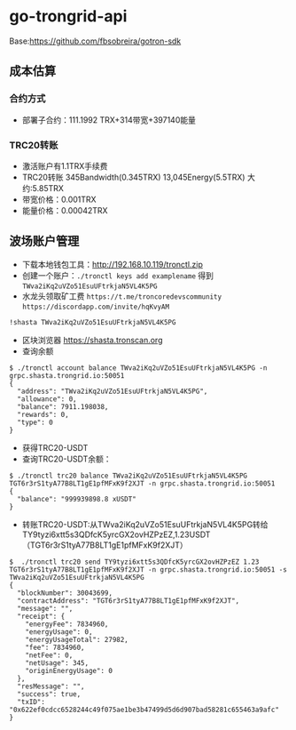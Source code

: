 # go-trongrid-api
Base:https://github.com/fbsobreira/gotron-sdk

## 成本估算

### 合约方式
- 部署子合约：111.1992 TRX+314带宽+397140能量

### TRC20转账
- 激活账户有1.1TRX手续费
- TRC20转账 345Bandwidth(0.345TRX) 13,045Energy(5.5TRX) 大约:5.85TRX
- 带宽价格：0.001TRX
- 能量价格：0.00042TRX 

## 波场账户管理
- 下载本地钱包工具：http://192.168.10.119/tronctl.zip
- 创建一个账户：`./tronctl keys add examplename` 得到`TWva2iKq2uVZo51EsuUFtrkjaN5VL4K5PG`
- 水龙头领取矿工费 `https://t.me/troncoredevscommunity` `https://discordapp.com/invite/hqKvyAM`
```shell
!shasta TWva2iKq2uVZo51EsuUFtrkjaN5VL4K5PG
```
- 区块浏览器 https://shasta.tronscan.org
- 查询余额
```shell
$ ./tronctl account balance TWva2iKq2uVZo51EsuUFtrkjaN5VL4K5PG -n grpc.shasta.trongrid.io:50051
{
  "address": "TWva2iKq2uVZo51EsuUFtrkjaN5VL4K5PG",
  "allowance": 0,
  "balance": 7911.198038,
  "rewards": 0,
  "type": 0
}
```
- 获得TRC20-USDT
- 查询TRC20-USDT余额：
```shell
$ ./tronctl trc20 balance TWva2iKq2uVZo51EsuUFtrkjaN5VL4K5PG TGT6r3rS1tyA77B8LT1gE1pfMFxK9f2XJT -n grpc.shasta.trongrid.io:50051
{
  "balance": "999939898.8 xUSDT"
}
```
- 转账TRC20-USDT:从TWva2iKq2uVZo51EsuUFtrkjaN5VL4K5PG转给TY9tyzi6xtt5s3QDfcK5yrcGX2ovHZPzEZ,1.23USDT（TGT6r3rS1tyA77B8LT1gE1pfMFxK9f2XJT）
```shell
$  ./tronctl trc20 send TY9tyzi6xtt5s3QDfcK5yrcGX2ovHZPzEZ 1.23 TGT6r3rS1tyA77B8LT1gE1pfMFxK9f2XJT -n grpc.shasta.trongrid.io:50051 -s TWva2iKq2uVZo51EsuUFtrkjaN5VL4K5PG
{
  "blockNumber": 30043699,
  "contractAddress": "TGT6r3rS1tyA77B8LT1gE1pfMFxK9f2XJT",
  "message": "",
  "receipt": {
    "energyFee": 7834960,
    "energyUsage": 0,
    "energyUsageTotal": 27982,
    "fee": 7834960,
    "netFee": 0,
    "netUsage": 345,
    "originEnergyUsage": 0
  },
  "resMessage": "",
  "success": true,
  "txID": "0x622ef0cdcc6528244c49f075ae1be3b47499d5d6d907bad58281c655463a9afc"
}
```